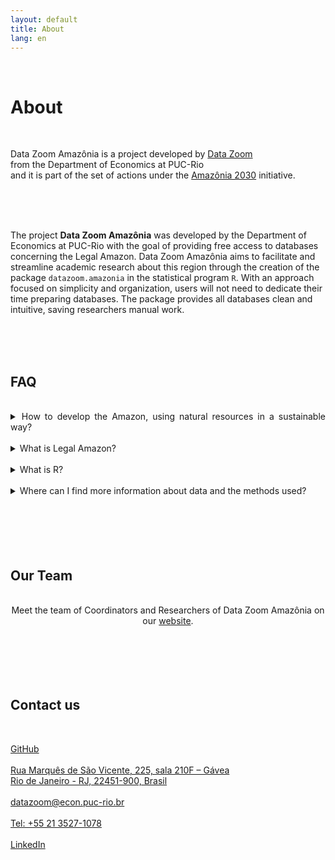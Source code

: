 ```yaml
---
layout: default
title: About
lang: en
---
```


<link rel="stylesheet" href="style.css">

<br>

<h1 class="title-about">About</h1>

<br>

<div class="capa_sobre">
  <div class="capa_sobre_content">
      <p>Data Zoom Amazônia is a project developed by <a rel="noreferrer noopener" 
        href="http://www.econ.puc-rio.br/datazoom/index.html" 
        target="_blank">Data Zoom</a><br> from the Department of Economics at PUC-Rio<br> and it is part of the set of actions under the <a rel="noreferrer noopener"
        href="https://amazonia2030.org.br/" target="_blank">Amazônia 2030</a> initiative.
      </p>
  </div>  
</div>
<br>
<br>
<br>

<div class="texto_livre">
  <p>The project <strong>Data Zoom Amazônia</strong> was developed by the Department of Economics at PUC-Rio with the goal of providing free access to databases concerning the Legal Amazon. Data Zoom Amazônia aims to facilitate and streamline academic research about this region through the creation of the package <code>datazoom.amazonia</code> in the statistical program <code>R</code>. With an approach focused on simplicity and organization, users will not need to dedicate their time preparing databases. The package provides all databases clean and intuitive, saving researchers manual work.</p>
</div>
<br>
<br>
<br>

<div class="FAQ">
<h2 class="fale_conosco">FAQ</h2></div><br>
<div class="contato" style="text-align:justify">
<details>
  <summary>How to develop the Amazon, using natural resources in a sustainable way?</summary>
  <p><br>To answer this question, four renowned Brazilian research organizations have come together to create the most complete action plan for the Amazon to take a leap in human and economic development while preserving its natural resources by 2030. This is the <a href="https://amazonia2030.org.br/" target="_blank">Amazônia 2030</a> project.<br><br>
    
    The project is a joint initiative of the Institute of Man and of Environment of the Amazon <a href="https://imazon.org.br/en" target="_blank">(Imazon)</a> and the <a href="https://centroamazonia.org.br/" target="_blank">Center for Entrepreneurship of the Amazon</a>, both located in Belém, with the Climate Policy Initiative <a href="https://www.climatepolicyinitiative.org/" target="_blank">(CPI)</a> and the <a href="https://www.econ.puc-rio.br/en" target="_blank">Department of Economics at PUC-Rio</a>, located in Rio de Janeiro.<br><br>
    
    Researchers have generated knowledge from empirical studies, analyzes of the academic literature and documentary consultations, as well as from the experiences of forest peoples, businessmen, entrepreneurs and public agents, among other sources. These documents will gather practical recommendations, which may be used by private and public agents.</p>
</details><br>

<details>
  <summary>What is Legal Amazon?</summary>
  <p><br>The Legal Amazon is an area that encompasses nine states of Brazil belonging to the Amazon basin, established by the federal government by law 1806/1953, bringing together regions with identical characteristics, with the aim of better planning the socioeconomic development of the Amazon region.</p>
</details><br>
    
<details>
  <summary>What is R?</summary>
  <p><br>O <strong>R</strong> is a free and collaborative statistical and graphical programming language that specializes in data manipulation, analysis and visualization. The <strong>R</strong> community is noticeably active generating functions through so-called packages. <code>datazoom.amazonia</code> is a package in <strong>R</strong> that aims to facilitate the download and cleaning of data about the Brazilian Amazon.</p>
</details><br>

<details>
  <summary>Where can I find more information about data and the methods used?</summary>
  <p><br>Learn more information about the methods used by our full <a href="{{ site.baseurl }}/en/codigos-e-dados">documentation</a>, or our <a href="https://github.com/datazoompuc/" target="_blank">GitHub</a>.</p>
</details><br>

</div>


<br>
<br>
<br>
<br>


<h2 class="fale_conosco">Our Team</h2><br>
<div class="contato" style="text-align:center">Meet the team of Coordinators and Researchers of Data Zoom Amazônia on our <a href="https://www.econ.puc-rio.br/datazoom/english/equipe.html" target=_blank>website</a>.
</div>


<br>
<br>
<br>
<br>
<br>


<h2 class="fale_conosco">Contact us</h2><br>

<div class=contato>
  <p><a href="https://github.com/datazoompuc" target="_blank" rel="noreferrer noopener">GitHub</a><br><br>
    <a rel="noreferrer noopener" href="https://goo.gl/maps/9boi7X8siQfE3j8DA" data-type="URL" data-id="https://goo.gl/maps/9boi7X8siQfE3j8DA" target="_blank">
    Rua Marquês de São Vicente, 225, sala 210F &#8211; Gávea<br>
    Rio de Janeiro - RJ, 22451-900, Brasil</a><br><br>
    <a href="mailto:datazoom@econ.puc-rio.br">datazoom@econ.puc-rio.br</a><br><br>
    <a href="tel:+552135271078">Tel: +55 21 3527-1078</a><br><br>
    <a href="https://www.linkedin.com/company/data-zoom/" target="_blank" rel="noreferrer noopener">LinkedIn</a>
  </p>

<br>
<br>
<br>
<br>
